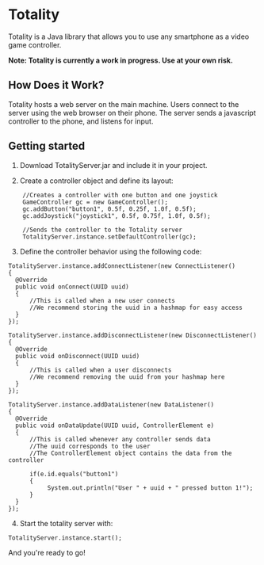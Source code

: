 # Totality
Totality is a Java library that allows you to use any smartphone as a video game controller.

**Note: Totality is currently a work in progress. Use at your own risk.**

## How Does it Work?
Totality hosts a web server on the main machine. Users connect to the server using the web browser on their phone. The server sends a javascript controller to the phone, and listens for input.

## Getting started
1. Download TotalityServer.jar and include it in your project.

2. Create a controller object and define its layout:
```
    //Creates a controller with one button and one joystick
    GameController gc = new GameController();
    gc.addButton("button1", 0.5f, 0.25f, 1.0f, 0.5f);
    gc.addJoystick("joystick1", 0.5f, 0.75f, 1.0f, 0.5f);
  
    //Sends the controller to the Totality server
    TotalityServer.instance.setDefaultController(gc);
```

3. Define the controller behavior using the following code:
```
TotalityServer.instance.addConnectListener(new ConnectListener()
{
  @Override
  public void onConnect(UUID uuid)
  {
      //This is called when a new user connects
      //We recommend storing the uuid in a hashmap for easy access
  }
});

TotalityServer.instance.addDisconnectListener(new DisconnectListener()
{
  @Override
  public void onDisconnect(UUID uuid)
  {
      //This is called when a user disconnects
      //We recommend removing the uuid from your hashmap here
  }
});

TotalityServer.instance.addDataListener(new DataListener()
{
  @Override
  public void onDataUpdate(UUID uuid, ControllerElement e)
  {
      //This is called whenever any controller sends data
      //The uuid corresponds to the user
      //The ControllerElement object contains the data from the controller
      
      if(e.id.equals("button1")
      {
           System.out.println("User " + uuid + " pressed button 1!");
      }
  }
});
```

4. Start the totality server with:
```
TotalityServer.instance.start();
```

And you're ready to go!
